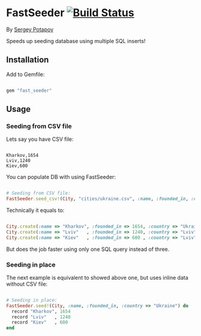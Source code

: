 # FastSeeder [![Build Status](https://secure.travis-ci.org/smartdict/smartdict-core.png)](http://travis-ci.org/greyblake/fast_seeder)

By [Sergey Potapov](https://github.com/greyblake)

Speeds up seeding database using multiple SQL inserts!

## Installation

Add to Gemfile:

```ruby Gemfile

gem "fast_seeder"

```


## Usage

### Seeding from CSV file

Lets say you have CSV file:

```csv db/seeds/cities/ukraine.csv

Kharkov,1654
Lviv,1240
Kiev,600

```

You can populate DB with using FastSeeder:

```ruby db/seeds.rb

# Seeding from CSV file:
FastSeeder.seed_csv!(City, "cities/ukraine.csv", :name, :founded_in, :country => "Ukraine")

```

Technically it equals to:

```ruby

City.create(:name => "Kharkov", :founded_in => 1654, :country => "Ukraine")
City.create(:name => "Lviv"   , :founded_in => 1240, :country => "Lviv")
City.create(:name => "Kiev"   , :founded_in => 600 , :country => "Lviv")

```

But does the job faster using only one SQL query instead of three.

### Seeding in place

The next example is equivalent to showed above one, but uses inline data
without CSV file:

```ruby

# Seeding in place:
FastSeeder.seed!(City, :name, :founded_in, :country => "Ukraine") do
  record "Kharkov", 1654
  record "Lviv"   , 1240
  record "Kiev"   , 600
end

```
